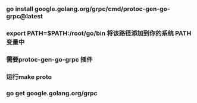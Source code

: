 ###  go install google.golang.org/grpc/cmd/protoc-gen-go-grpc@latest

### export PATH=$PATH:/root/go/bin 将该路径添加到你的系统 PATH 变量中

### 需要protoc-gen-go-grpc 插件

### 运行make proto

### go get google.golang.org/grpc
